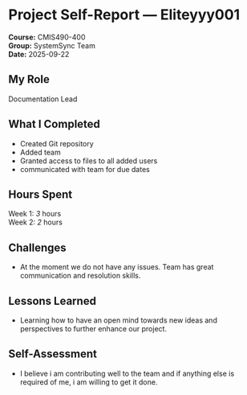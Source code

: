 # Project Self-Report — Eliteyyy001
**Course:** CMIS490-400  
**Group:** SystemSync Team  
**Date:** 2025-09-22  

## My Role
Documentation Lead  

## What I Completed
- Created Git repository
- Added team
- Granted access to files to all added users
- communicated with team for due dates  

## Hours Spent
Week 1: _3_ hours  
Week 2: _2_ hours  

## Challenges
- At the moment we do not have any issues. Team has great communication and resolution skills.  

## Lessons Learned
- Learning how to have an open mind towards new ideas and perspectives to further enhance our project.  

## Self-Assessment
- I believe i am contributing well to the team and if anything else is required of me, i am willing to get it done.
